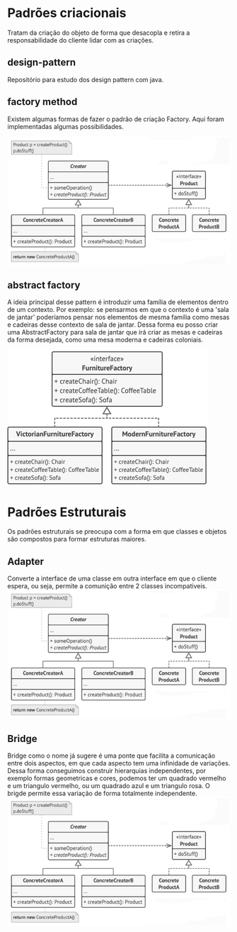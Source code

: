 # Padrões criacionais
Tratam da criação do objeto de forma que desacopla e retira a responsabilidade do cliente lidar com as criações.
## design-pattern
Repositório para estudo dos design pattern com java.

## factory method
Existem algumas formas de fazer o padrão de criação Factory. Aqui foram implementadas algumas possibilidades.

![Alt text](factory_method.png)

## abstract factory
A ideia principal desse pattern é introduzir uma família de elementos dentro de um contexto. Por exemplo: se pensarmos em que o contexto é uma 'sala de jantar' poderíamos pensar nos elementos de mesma familia como mesas e cadeiras desse contexto de sala de jantar. Dessa forma eu posso criar uma AbstractFactory para sala de jantar que irá criar as mesas e cadeiras da forma desejada, como uma mesa moderna e cadeiras coloniais. 

![Alt text](abstract_factory.png)

# Padrões Estruturais
Os padrões estruturais se preocupa com a forma em que classes e objetos são compostos para formar estruturas maiores.

## Adapter
Converte a interface de uma classe em outra interface em que o cliente espera, ou seja, permite a comunição entre 2 classes incompativeis.
![Alt text](image.png)

## Bridge
Bridge como o nome já sugere é uma ponte que facilita a comunicação entre dois aspectos, em que cada aspecto tem uma infinidade de variações. Dessa forma conseguimos construir hierarquias independentes, por exemplo formas geometricas e cores, podemos ter um quadrado vermelho e um triangulo vermelho, ou um quadrado azul e um triangulo rosa. O brigde permite essa variação de forma totalmente independente.
![Alt text](image.png)